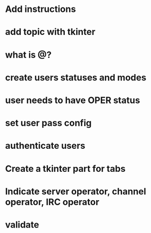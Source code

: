 # Add instructions
# add topic with tkinter
# what is @?
# create users statuses and modes
# user needs to have OPER status
# set user pass config
# authenticate users
# Create a tkinter part for tabs
# Indicate server operator, channel operator, IRC operator
# validate